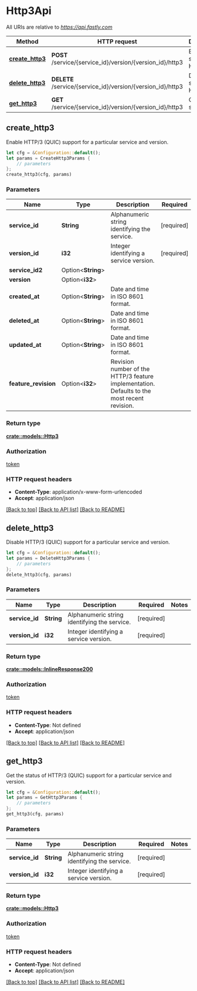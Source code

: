 # Http3Api

All URIs are relative to *https://api.fastly.com*

Method | HTTP request | Description
------------- | ------------- | -------------
[**create_http3**](Http3Api.md#create_http3) | **POST** /service/{service_id}/version/{version_id}/http3 | Enable support for HTTP/3
[**delete_http3**](Http3Api.md#delete_http3) | **DELETE** /service/{service_id}/version/{version_id}/http3 | Disable support for HTTP/3
[**get_http3**](Http3Api.md#get_http3) | **GET** /service/{service_id}/version/{version_id}/http3 | Get HTTP/3 status



## create_http3

Enable HTTP/3 (QUIC) support for a particular service and version.

```rust
let cfg = &Configuration::default();
let params = CreateHttp3Params {
    // parameters
};
create_http3(cfg, params)
```

### Parameters


Name | Type | Description  | Required | Notes
------------- | ------------- | ------------- | ------------- | -------------
**service_id** | **String** | Alphanumeric string identifying the service. | [required] |
**version_id** | **i32** | Integer identifying a service version. | [required] |
**service_id2** | Option\<**String**> |  |  |
**version** | Option\<**i32**> |  |  |
**created_at** | Option\<**String**> | Date and time in ISO 8601 format. |  |
**deleted_at** | Option\<**String**> | Date and time in ISO 8601 format. |  |
**updated_at** | Option\<**String**> | Date and time in ISO 8601 format. |  |
**feature_revision** | Option\<**i32**> | Revision number of the HTTP/3 feature implementation. Defaults to the most recent revision. |  |

### Return type

[**crate::models::Http3**](Http3.md)

### Authorization

[token](../README.md#token)

### HTTP request headers

- **Content-Type**: application/x-www-form-urlencoded
- **Accept**: application/json

[[Back to top]](#) [[Back to API list]](../README.md#documentation-for-api-endpoints) [[Back to README]](../README.md)


## delete_http3

Disable HTTP/3 (QUIC) support for a particular service and version.

```rust
let cfg = &Configuration::default();
let params = DeleteHttp3Params {
    // parameters
};
delete_http3(cfg, params)
```

### Parameters


Name | Type | Description  | Required | Notes
------------- | ------------- | ------------- | ------------- | -------------
**service_id** | **String** | Alphanumeric string identifying the service. | [required] |
**version_id** | **i32** | Integer identifying a service version. | [required] |

### Return type

[**crate::models::InlineResponse200**](InlineResponse200.md)

### Authorization

[token](../README.md#token)

### HTTP request headers

- **Content-Type**: Not defined
- **Accept**: application/json

[[Back to top]](#) [[Back to API list]](../README.md#documentation-for-api-endpoints) [[Back to README]](../README.md)


## get_http3

Get the status of HTTP/3 (QUIC) support for a particular service and version.

```rust
let cfg = &Configuration::default();
let params = GetHttp3Params {
    // parameters
};
get_http3(cfg, params)
```

### Parameters


Name | Type | Description  | Required | Notes
------------- | ------------- | ------------- | ------------- | -------------
**service_id** | **String** | Alphanumeric string identifying the service. | [required] |
**version_id** | **i32** | Integer identifying a service version. | [required] |

### Return type

[**crate::models::Http3**](Http3.md)

### Authorization

[token](../README.md#token)

### HTTP request headers

- **Content-Type**: Not defined
- **Accept**: application/json

[[Back to top]](#) [[Back to API list]](../README.md#documentation-for-api-endpoints) [[Back to README]](../README.md)

